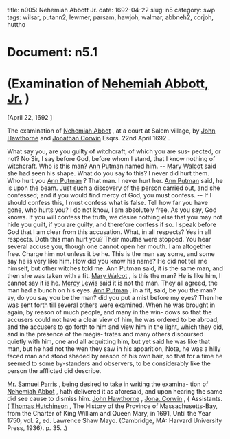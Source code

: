 title: n005: Nehemiah Abbott Jr.
date: 1692-04-22
slug: n5
category: swp
tags: wilsar, putann2, lewmer, parsam, hawjoh, walmar, abbneh2, corjoh, huttho




# Document: n5.1


# (Examination of [Nehemiah Abbott, Jr.](/tag/abbneh2.html) )

[April 22, 1692 ]

The examination of [Nehemiah Abbot](/tag/abbneh2.html) , at a court at Salem village,  by [John Hawthorne](/tag/hawjoh.html) and [Jonathan Corwin](/tag/corjoh.html) Esqrs. 22nd April 1692 .

What say you, are you guilty of witchcraft, of which you are sus-  pected, or not? No Sir, I say before God, before whom I stand, that  I know nothing of witchcraft. Who is this man? [Ann Putman](/tag/putann2.html) named  him. -- [Mary Walcot](/tag/walmar.html) said she had seen his shape. What do you say to  this? I never did hurt them. Who hurt you [Ann Putman](/tag/putann2.html) ? That man.  I never hurt her. [Ann Putman](/tag/putann2.html) said, he is upon the beam. Just such a  discovery of the person carried out, and she confessed; and if you  would find mercy of God, you must confess. -- If I should confess  this, I must confess what is false. Tell how far you have gone, who  hurts you? I do not know, I am absolutely free. As you say, God  knows. If you will confess the truth, we desire nothing else that you  may not hide you guilt, if you are guilty, and therefore confess if so.  I speak before God that I am clear from this accusation. What, in all  respects? Yes in all respects. Doth this man hurt you? Their mouths  were stopped. You hear several accuse you, though one cannot open  her mouth. I am altogether free. Charge him not unless it be he. This  is the man say some, and some say he is very like him. How did you  know his name? He did not tell me himself, but other witches told  me. Ann Putman said, it is the same man, and then she was taken with  a fit. [Mary Walcot](/tag/walmar.html) , is this the man? He is like him, I cannot say it is  he. [Mercy Lewis](/tag/lewmer.html) said it is not the man. They all agreed, the man had  a bunch on his eyes. [Ann Putman](/tag/putann2.html) , in a fit, said, be you the man? ay,  do you say you be the man? did you put a mist before my eyes?  Then he was sent forth till several others were examined. When he was  brought in again, by reason of much people, and many in the win-  dows so that the accusers could not have a clear view of him, he was   ordered to be abroad, and the accusers to go forth to him and view  him in the light, which they did, and in the presence of the magis-  trates and many others discoursed quietly with him, one and all  acquitting him, but yet said he was like that man, but he had not the  wen they saw in his apparition, Note, he was a hilly faced man and  stood shaded by reason of his own hair, so that for a time he seemed  to some by-standers and observers, to be considerably like the person  the afflicted did describe.

[Mr. Samuel Parris](/tag/parsam.html) , being desired to take in writing the examina-  tion of [Nehemiah Abbot](/tag/abbneh2.html) , hath delivered it as aforesaid, and upon  hearing the same did see cause to dismiss him.
[John Hawthorne](/tag/hawjoh.html) ,  [Jona. Corwin](/tag/corjoh.html) , {  Assistants. ( [Thomas Hutchinson](/tag/huttho.html) , The History of the Province of Massachusetts-Bay, from the Charter of King William and Queen Mary, in 1691, Until the Year 1750, vol. 2, ed. Lawrence Shaw Mayo. (Cambridge, MA: Harvard University Press, 1936). p. 35. .)